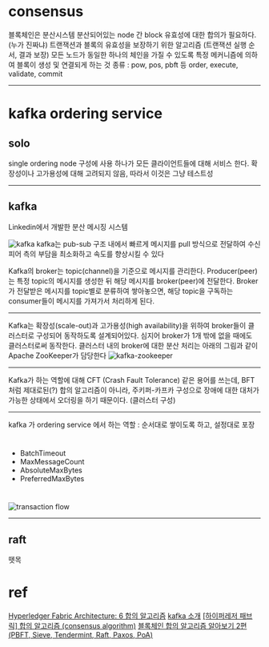 # consensus
블록체인은 분산시스템 
분산되어있는 node 간 block 유효성에 대한 합의가 필요하다. (누가 진짜냐)
트랜잭션과 블록의 유효성을 보장하기 위한 알고리즘 (트랜잭션 실행 순서, 결과 보장)
모든 노드가 동일한 하나의 체인을 가질 수 있도록 특정 메커니즘에 의하여 블록이 생성 및 연결되게 하는 것
종류 : pow, pos, pbft 등
order, execute, validate, commit

---

# kafka ordering service
## solo
single ordering node 구성에 사용
하나가 모든 클라이언트들에 대해 서비스 한다. 
확장성이나 고가용성에 대해 고려되지 않음, 따라서 이것은 그냥 테스트성

---

## kafka
Linkedin에서 개발한 분산 메시징 시스템

![kafka](https://t1.daumcdn.net/cfile/tistory/253BF244550914E21A)
kafka는 pub-sub 구조 내에서 빠르게 메시지를 pull 방식으로 전달하여 수신 피어 측의 부담을 최소화하고 속도를 향상시킬 수 있다

Kafka의 broker는 topic(channel)을 기준으로 메시지를 관리한다. Producer(peer)는 특정 topic의 메시지를 생성한 뒤 해당 메시지를 broker(peer)에 전달한다. 
Broker가 전달받은 메시지를 topic별로 분류하여 쌓아놓으면, 해당 topic을 구독하는 consumer들이 메시지를 가져가서 처리하게 된다.

---

Kafka는 확장성(scale-out)과 고가용성(high availability)을 위하여 broker들이 클러스터로 구성되어 동작하도록 설계되어있다. 
심지어 broker가 1개 밖에 없을 때에도 클러스터로써 동작한다. 
클러스터 내의 broker에 대한 분산 처리는 아래의 그림과 같이 Apache ZooKeeper가 담당한다
![kafka-zookeeper](https://t1.daumcdn.net/cfile/tistory/270D49435509151E2A)

---

Kafka가 하는 역할에 대해  CFT (Crash Fault Tolerance) 같은 용어를 쓰는데, BFT처럼 제대로된(?) 합의 알고리즘이 아니라,
주키퍼-카프카 구성으로 장애에 대한 대처가 가능한 상태에서 오더링을 하기 때문이다. (클러스터 구성)

---

kafka 가 ordering service 에서 하는 역할 : 순서대로 쌓이도록 하고, 설정대로 포장
#
- BatchTimeout
- MaxMessageCount
- AbsoluteMaxBytes
- PreferredMaxBytes
#

![transaction flow](https://getoutsidedoor.com/wp-content/uploads/2018/09/transaction-flow-5.png)

---


## raft
뗏목


# ref
[Hyperledger Fabric Architecture: 6 합의 알고리즘](https://medium.com/@yjw113080/hyperledger-fabric-architecture-6-%ED%95%A9%EC%9D%98-%EC%95%8C%EA%B3%A0%EB%A6%AC%EC%A6%98-d59857005b4d)
[kafka 소개](https://epicdevs.com/17)
[[하이퍼레저 패브릭] 합의 알고리즘 (consensus algorithm)](https://hamait.tistory.com/1006)
[블록체인 합의 알고리즘 알아보기 2편(PBFT, Sieve, Tendermint, Raft, Paxos, PoA)](https://medium.com/@kimjunyong/6-%EB%B8%94%EB%A1%9D%EC%B2%B4%EC%9D%B8-%ED%95%A9%EC%9D%98-%EC%95%8C%EA%B3%A0%EB%A6%AC%EC%A6%98-%EC%95%8C%EC%95%84%EB%B3%B4%EA%B8%B0-2%ED%8E%B8-pbft-sieve-tendermint-raft-paxos-poa-a8af8d6eaccd)